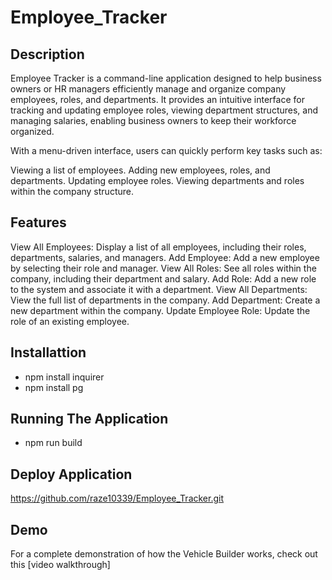 # Employee_Tracker

## Description

Employee Tracker is a command-line application designed to help business owners or HR managers efficiently manage and organize company employees, roles, and departments. It provides an intuitive interface for tracking and updating employee roles, viewing department structures, and managing salaries, enabling business owners to keep their workforce organized.

With a menu-driven interface, users can quickly perform key tasks such as:

Viewing a list of employees.
Adding new employees, roles, and departments.
Updating employee roles.
Viewing departments and roles within the company structure.

## Features

View All Employees: Display a list of all employees, including their roles, departments, salaries, and managers.
Add Employee: Add a new employee by selecting their role and manager.
View All Roles: See all roles within the company, including their department and salary.
Add Role: Add a new role to the system and associate it with a department.
View All Departments: View the full list of departments in the company.
Add Department: Create a new department within the company.
Update Employee Role: Update the role of an existing employee.

## Installattion

- npm install inquirer
- npm install pg

## Running The Application

- npm run build

## Deploy Application

https://github.com/raze10339/Employee_Tracker.git

## Demo

For a complete demonstration of how the Vehicle Builder works, check out this [video walkthrough]



